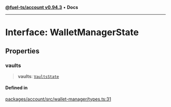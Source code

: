 [**@fuel-ts/account v0.94.3**](../index.md) • **Docs**

***

# Interface: WalletManagerState

## Properties

### vaults

> **vaults**: [`VaultsState`](../index.md#vaultsstate)

#### Defined in

[packages/account/src/wallet-manager/types.ts:31](https://github.com/FuelLabs/fuels-ts/blob/cc962ddd723eecfdc3547cbf3cf6ebcfd052d837/packages/account/src/wallet-manager/types.ts#L31)
